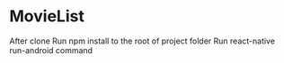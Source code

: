 # MovieList
After clone Run npm install to the root of project folder
Run react-native run-android command
